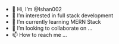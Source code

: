 - 👋 Hi, I’m @Ishan002
- 👀 I’m interested in full stack development
- 🌱 I’m currently learning MERN Stack
- 💞️ I’m looking to collaborate on ...
- 📫 How to reach me ...

<!---
Ishan002/Ishan002 is a ✨ special ✨ repository because its `README.md` (this file) appears on your GitHub profile.
You can click the Preview link to take a look at your changes.
--->
